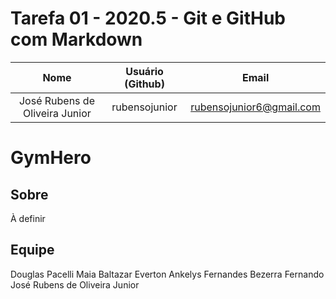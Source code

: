 # Tarefa 01 - 2020.5 - Git e GitHub com Markdown

|              Nome              | Usuário (Github) |          Email           |
| :----------------------------: | :--------------: | :----------------------: |
| José Rubens de Oliveira Junior |  rubensojunior   | rubensojunior6@gmail.com |

# GymHero

## Sobre

À definir

## Equipe

Douglas Pacelli Maia Baltazar
Everton Ankelys Fernandes Bezerra
Fernando
José Rubens de Oliveira Junior

